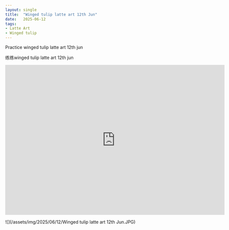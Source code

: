 ```yaml
---
layout: single
title:  "Winged tulip latte art 12th Jun"
date:   2025-06-12
tags:
- Latte Art
- Winged tulip
---
```


Practice winged tulip latte art 12th jun

练练winged tulip latte art 12th jun

<div class="embed-container">
  <iframe
      src="https://www.youtube.com/embed/HM1aCR8Pm7I"
      width="700"
      height="480"
      frameborder="0"
      allowfullscreen="true">
  </iframe>
</div>

![](/assets/img/2025/06/12/Winged tulip latte art 12th Jun.JPG)

